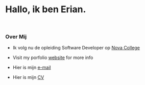 # Hallo, ik ben Erian. 

<br>


### Over Mij  

- Ik volg nu de opleiding Software Developer op [Nova College](https://www.novacollege.nl/) 
  
  
-  Visit my porfolio [website](https://www.shauryasrc.com/) for more info
  
  
-  Hier is mijn [e-mail](mailto:enkunga417@student.novacollege.nl)
  
- Hier is mijn [CV](https://github.com/shaurya-src/shaurya-src/blob/main/Assets/ShauryaResume.pdf)

